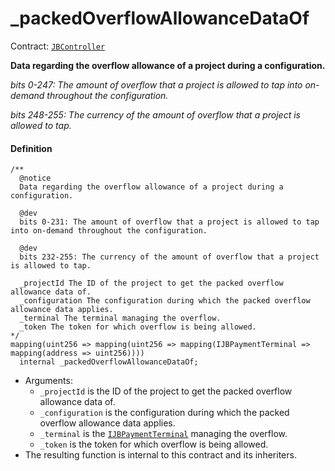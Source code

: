 # _packedOverflowAllowanceDataOf

Contract: [`JBController`](/docs/v4/deprecated/v2/contracts/or-controllers/jbcontroller/README.md)​‌

**Data regarding the overflow allowance of a project during a configuration.**

_bits 0-247: The amount of overflow that a project is allowed to tap into on-demand throughout the configuration._

_bits 248-255: The currency of the amount of overflow that a project is allowed to tap._

#### Definition

```
/**
  @notice
  Data regarding the overflow allowance of a project during a configuration.

  @dev
  bits 0-231: The amount of overflow that a project is allowed to tap into on-demand throughout the configuration.

  @dev
  bits 232-255: The currency of the amount of overflow that a project is allowed to tap.

  _projectId The ID of the project to get the packed overflow allowance data of.
  _configuration The configuration during which the packed overflow allowance data applies.
  _terminal The terminal managing the overflow.
  _token The token for which overflow is being allowed.
*/
mapping(uint256 => mapping(uint256 => mapping(IJBPaymentTerminal =>  mapping(address => uint256))))
  internal _packedOverflowAllowanceDataOf;
```

* Arguments:
  * `_projectId` is the ID of the project to get the packed overflow allowance data of.
  * `_configuration` is the configuration during which the packed overflow allowance data applies.
  * `_terminal` is the [`IJBPaymentTerminal`](/docs/v4/deprecated/v2/interfaces/ijbpaymentterminal.md) managing the overflow.
  * `_token` is the token for which overflow is being allowed.
* The resulting function is internal to this contract and its inheriters.
